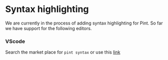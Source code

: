 # Syntax highlighting
We are currently in the process of adding syntax highlighting for Pint. So far we have support for the following editors.
### VScode
Search the market place for `pint syntax` or use this [link](https://marketplace.visualstudio.com/items?itemName=essential-contributions.pint-lang)